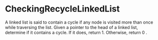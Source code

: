 # CheckingRecycleLinkedList
A linked list is said to contain a cycle if any node is visited more than once while traversing the list. 
Given a pointer to the head of a linked list, determine if it contains a cycle. 
If it does, return 1.
Otherwise, return 0 .
